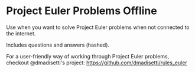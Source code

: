 Project Euler Problems Offline
====

Use when you want to solve Project Euler problems when not connected to the internet.

Includes questions and answers (hashed).

For a user-friendly way of working through Project Euler problems, checkout @dmadisetti's project: https://github.com/dmadisetti/rules_euler
